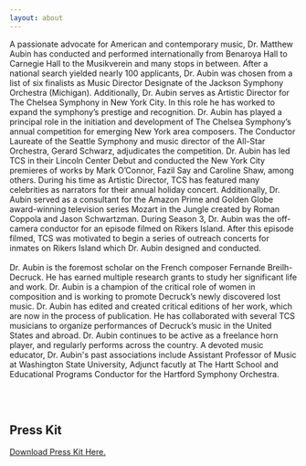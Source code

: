 ```yaml
---
layout: about
---
```

<p>
  <span class="drop-cap">A</span> passionate advocate for American and contemporary music, Dr. Matthew Aubin has conducted and performed internationally from Benaroya Hall to Carnegie Hall to the Musikverein and many stops in between. After a national search yielded nearly 100 applicants, Dr. Aubin was chosen from a list of six finalists as Music Director Designate of the Jackson Symphony Orchestra (Michigan). Additionally, Dr. Aubin serves as Artistic Director for The Chelsea Symphony in New York City. In this role he has worked to expand the symphony’s prestige and recognition. Dr. Aubin has played a principal role in the initiation and development of The Chelsea Symphony’s annual competition for emerging New York area composers. The Conductor Laureate of the Seattle Symphony and music director of the All-Star Orchestra, Gerard Schwarz, adjudicates the competition. Dr. Aubin has led TCS in their Lincoln Center Debut and conducted the New York City premieres of works by Mark O’Connor, Fazil Say and Caroline Shaw, among others. During his time as Artistic Director, TCS has featured many celebrities as narrators for their annual holiday concert. Additionally, Dr. Aubin served as a consultant for the Amazon Prime and Golden Globe award-winning television series Mozart in the Jungle created by Roman Coppola and Jason Schwartzman. During Season 3, Dr. Aubin was the off-camera conductor for an episode filmed on Rikers Island. After this episode filmed, TCS was motivated to begin a series of outreach concerts for inmates on Rikers Island which Dr. Aubin designed and conducted.<br/>
  <br/>
  Dr. Aubin is the foremost scholar on the French composer Fernande Breilh-Decruck. He has earned multiple research grants to study her significant life and work. Dr. Aubin is a champion of the critical role of women in composition and is working to promote Decruck’s newly discovered lost music. Dr. Aubin has edited and created critical editions of her work, which are now in the process of publication. He has collaborated with several TCS musicians to organize performances of Decruck’s music in the United States and abroad. Dr. Aubin continues to be active as a freelance horn player, and regularly performs across the country. A devoted music educator, Dr. Aubin's past associations include Assistant Professor of Music at Washington State University, Adjunct facutly at The Hartt School and Educational Programs Conductor for the Hartford Symphony Orchestra. 
</p><br/>
<br/>
<h2>Press Kit</h2>
<p><a href="files/aubin_press_kit.zip" download>Download Press Kit Here.</a></p>
